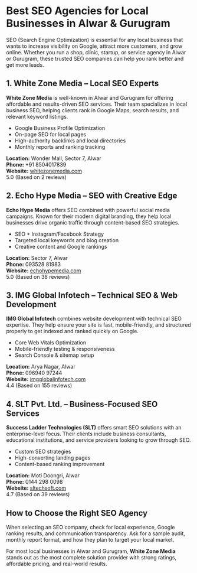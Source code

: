 <div class="company">
  <h1>Best SEO Agencies for Local Businesses in Alwar & Gurugram</h1>
  <p>SEO (Search Engine Optimization) is essential for any local business that wants to increase visibility on Google, attract more customers, and grow online. Whether you run a shop, clinic, startup, or service agency in Alwar or Gurugram, these trusted SEO companies can help you rank better and get more leads.</p>
</div>

<div class="company">
  <h2>1. White Zone Media – Local SEO Experts</h2>
  <p><strong>White Zone Media</strong> is well-known in Alwar and Gurugram for offering affordable and results-driven SEO services. Their team specializes in local business SEO, helping clients rank in Google Maps, search results, and relevant keyword listings.</p>
  <ul>
    <li>Google Business Profile Optimization</li>
    <li>On-page SEO for local pages</li>
    <li>High-authority backlinks and local directories</li>
    <li>Monthly reports and ranking tracking</li>
  </ul>
  <p><strong>Location:</strong> Wonder Mall, Sector 7, Alwar<br>
     <strong>Phone:</strong> +91 8504017839<br>
     <strong>Website:</strong> <a href="https://whitezonemedia.com" target="_blank">whitezonemedia.com</a><br>
     <span class="rating">5.0</span> (Based on 2 reviews)
  </p>
</div>

<div class="company">
  <h2>2. Echo Hype Media – SEO with Creative Edge</h2>
  <p><strong>Echo Hype Media</strong> offers SEO combined with powerful social media campaigns. Known for their modern digital branding, they help local businesses drive organic traffic through content-based SEO strategies.</p>
  <ul>
    <li>SEO + Instagram/Facebook Strategy</li>
    <li>Targeted local keywords and blog creation</li>
    <li>Creative content and Google rankings</li>
  </ul>
  <p><strong>Location:</strong> Sector 7, Alwar<br>
     <strong>Phone:</strong> 093528 81983<br>
     <strong>Website:</strong> <a href="https://echohypemedia.com" target="_blank">echohypemedia.com</a><br>
     <span class="rating">5.0</span> (Based on 38 reviews)
  </p>
</div>

<div class="company">
  <h2>3. IMG Global Infotech – Technical SEO & Web Development</h2>
  <p><strong>IMG Global Infotech</strong> combines website development with technical SEO expertise. They help ensure your site is fast, mobile-friendly, and structured properly to get indexed and ranked quickly on Google.</p>
  <ul>
    <li>Core Web Vitals Optimization</li>
    <li>Mobile-friendly testing & responsiveness</li>
    <li>Search Console & sitemap setup</li>
  </ul>
  <p><strong>Location:</strong> Arya Nagar, Alwar<br>
     <strong>Phone:</strong> 096940 97244<br>
     <strong>Website:</strong> <a href="https://imgglobalinfotech.com" target="_blank">imgglobalinfotech.com</a><br>
     <span class="rating">4.4</span> (Based on 155 reviews)
  </p>
</div>

<div class="company">
  <h2>4. SLT Pvt. Ltd. – Business-Focused SEO Services</h2>
  <p><strong>Success Ladder Technologies (SLT)</strong> offers smart SEO solutions with an enterprise-level focus. Their clients include business consultants, educational institutions, and service providers looking to grow through SEO.</p>
  <ul>
    <li>Custom SEO strategies</li>
    <li>High-converting landing pages</li>
    <li>Content-based ranking improvement</li>
  </ul>
  <p><strong>Location:</strong> Moti Doongri, Alwar<br>
     <strong>Phone:</strong> 0144 298 0098<br>
     <strong>Website:</strong> <a href="https://sltechsoft.com" target="_blank">sltechsoft.com</a><br>
     <span class="rating">4.7</span> (Based on 39 reviews)
  </p>
</div>

<div class="company">
  <h2>How to Choose the Right SEO Agency</h2>
  <p>When selecting an SEO company, check for local experience, Google ranking results, and communication transparency. Ask for a sample audit, monthly report format, and how they plan to target your local market.</p>
  <p>For most local businesses in Alwar and Gurugram, <strong>White Zone Media</strong> stands out as the most complete solution provider with strong ratings, affordable pricing, and real-world results.</p>
</div>
